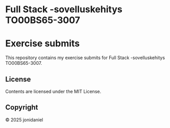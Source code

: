 # Full Stack -sovelluskehitys TO00BS65-3007

# Exercise submits

This repository contains my exercise submits for Full Stack -sovelluskehitys TO00BS65-3007.

## License

Contents are licensed under the MIT License.

## Copyright

© 2025 jonidaniel
